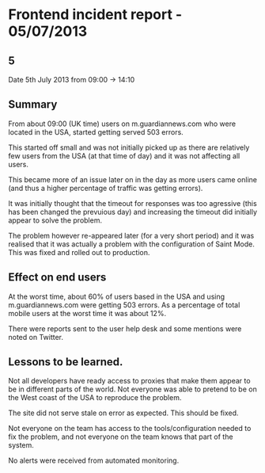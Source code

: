 # Frontend incident report - 05/07/2013

## 5
Date 5th July 2013 from 09:00 -> 14:10

## Summary

From about 09:00 (UK time) users on m.guardiannews.com who were located in the USA, started getting served 503 errors.

This started off small and was not initially picked up as there are relatively few users from the USA (at that time of day)
and it was not affecting all users.

This became more of an issue later on in the day as more users came online (and thus a higher percentage of traffic was getting errors).

It was initially thought that the timeout for responses was too agressive (this has been changed the prevuious day) and
increasing the timeout did initially appear to solve the problem.

The problem however re-appeared later (for a very short period) and it was realised that it was actually a problem with the
configuration of Saint Mode. This was fixed and rolled out to production.

## Effect on end users
At the worst time, about 60% of users based in the USA and using m.guardiannews.com were getting 503 errors. As a percentage
of total mobile users at the worst time it was about 12%.

There were reports sent to the user help desk and some mentions were noted on Twitter.

## Lessons to be learned.
Not all developers have ready access to proxies that make them appear to be in different parts of the world. Not everyone
was able to pretend to be on the West coast of the USA to reproduce the problem.

The site did not serve stale on error as expected. This should be fixed.

Not everyone on the team has access to the tools/configuration needed to fix the problem, and not everyone on the team
knows that part of the system.

No alerts were received from automated monitoring.




